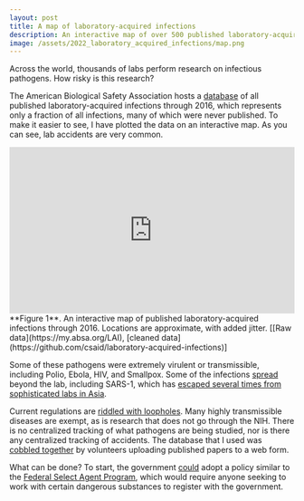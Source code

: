 ```yaml
---
layout: post
title: A map of laboratory-acquired infections
description: An interactive map of over 500 published laboratory-acquired infections
image: /assets/2022_laboratory_acquired_infections/map.png
---
```


Across the world, thousands of labs perform research on infectious pathogens. How risky is this research?

The American Biological Safety Association hosts a [database](https://my.absa.org/LAI) of all published laboratory-acquired infections through 2016, which represents only a fraction of all infections, many of which were never published. To make it easier to see, I have plotted the data on an interactive map. As you can see, lab accidents are very common.

<iframe title="Laboratory-Acquired Infections through 2016" aria-label="Map" id="datawrapper-chart-hEHfJ" src="https://datawrapper.dwcdn.net/hEHfJ/5/" scrolling="no" frameborder="0" style="width: 0; min-width: 100% !important; border: none;" height="294"></iframe><script type="text/javascript">!function(){"use strict";window.addEventListener("message",(function(e){if(void 0!==e.data["datawrapper-height"]){var t=document.querySelectorAll("iframe");for(var a in e.data["datawrapper-height"])for(var r=0;r<t.length;r++){if(t[r].contentWindow===e.source)t[r].style.height=e.data["datawrapper-height"][a]+"px"}}}))}();</script>
<div class="wrapper">
  <div class="caption">**Figure 1**. An interactive map of published laboratory-acquired infections through 2016. Locations are approximate, with added jitter. [[Raw data](https://my.absa.org/LAI), [cleaned data](https://github.com/csaid/laboratory-acquired-infections)]
  </div>
</div>


Some of these pathogens were extremely virulent or transmissible, including Polio, Ebola, HIV, and Smallpox. Some of the infections [spread](https://twitter.com/Chris_Said/status/1396827966395625474) beyond the lab, including SARS-1, which has [escaped several times from sophisticated labs in Asia](https://thebulletin.org/2014/03/threatened-pandemics-and-laboratory-escapes-self-fulfilling-prophecies/). 

Current regulations are [riddled with loopholes](https://www.nytimes.com/2022/10/22/science/covid-virus-laboratory-experiments.html). Many highly transmissible diseases are exempt, as is research that does not go through the NIH. There is no centralized tracking of what pathogens are being studied, nor is there any centralized tracking of accidents. The database that I used was [cobbled together](https://www.liebertpub.com/doi/full/10.1177/1535676016683194) by volunteers uploading published papers to a web form. 

What can be done? To start, the government [could](https://www.nytimes.com/2022/10/22/science/covid-virus-laboratory-experiments.html) adopt a policy similar to the [Federal Select Agent Program](https://www.selectagents.gov/), which would require anyone seeking to work with certain dangerous substances to register with the government.

